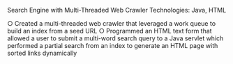 Search Engine with Multi-Threaded Web Crawler Technologies: Java, HTML

○ Created a multi-threaded web crawler that leveraged a work queue to build an index from a seed URL
○ Programmed an HTML text form that allowed a user to submit a multi-word search query to a Java servlet
which performed a partial search from an index to generate an HTML page with sorted links dynamically

